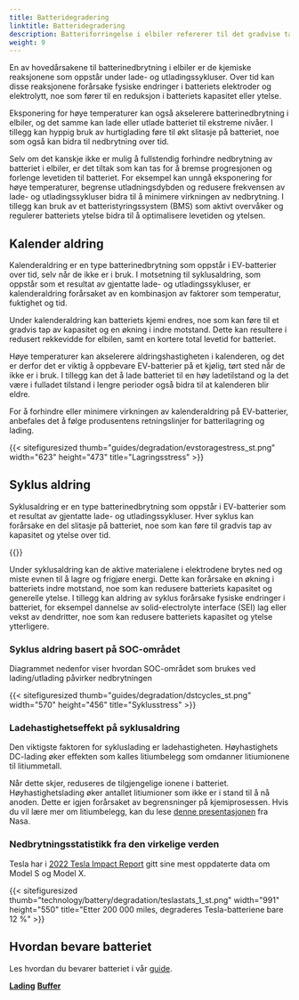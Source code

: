 ```yaml
---
title: Batteridegradering
linktitle: Batteridegradering
description: Batteriforringelse i elbiler refererer til det gradvise tapet av et batteris kapasitet eller ytelse over tid, noe som kan påvirke rekkevidden til kjøretøyet. Som andre typer batterier, er det forårsaket av en kombinasjon av faktorer.
weight: 9
---
```

<!-- markdownlint-disable MD033 -->

En av hovedårsakene til batterinedbrytning i elbiler er de kjemiske reaksjonene som oppstår under lade- og utladingssykluser. Over tid kan disse reaksjonene forårsake fysiske endringer i batteriets elektroder og elektrolytt, noe som fører til en reduksjon i batteriets kapasitet eller ytelse.

Eksponering for høye temperaturer kan også akselerere batterinedbrytning i elbiler, og det samme kan lade eller utlade batteriet til ekstreme nivåer. I tillegg kan hyppig bruk av hurtiglading føre til økt slitasje på batteriet, noe som også kan bidra til nedbrytning over tid.

Selv om det kanskje ikke er mulig å fullstendig forhindre nedbrytning av batteriet i elbiler, er det tiltak som kan tas for å bremse progresjonen og forlenge levetiden til batteriet. For eksempel kan unngå eksponering for høye temperaturer, begrense utladningsdybden og redusere frekvensen av lade- og utladingssykluser bidra til å minimere virkningen av nedbrytning. I tillegg kan bruk av et batteristyringssystem (BMS) som aktivt overvåker og regulerer batteriets ytelse bidra til å optimalisere levetiden og ytelsen.

## Kalender aldring

Kalenderaldring er en type batterinedbrytning som oppstår i EV-batterier over tid, selv når de ikke er i bruk. I motsetning til syklusaldring, som oppstår som et resultat av gjentatte lade- og utladingssykluser, er kalenderaldring forårsaket av en kombinasjon av faktorer som temperatur, fuktighet og tid.

Under kalenderaldring kan batteriets kjemi endres, noe som kan føre til et gradvis tap av kapasitet og en økning i indre motstand. Dette kan resultere i redusert rekkevidde for elbilen, samt en kortere total levetid for batteriet.

Høye temperaturer kan akselerere aldringshastigheten i kalenderen, og det er derfor det er viktig å oppbevare EV-batterier på et kjølig, tørt sted når de ikke er i bruk. I tillegg kan det å lade batteriet til en høy ladetilstand og la det være i fulladet tilstand i lengre perioder også bidra til at kalenderen blir eldre.

For å forhindre eller minimere virkningen av kalenderaldring på EV-batterier, anbefales det å følge produsentens retningslinjer for batterilagring og lading.

{{< sitefiguresized thumb="guides/degradation/evstoragestress_st.png" width="623" height="473" title="Lagringsstress" >}}

## Syklus aldring

Syklusaldring er en type batterinedbrytning som oppstår i EV-batterier som et resultat av gjentatte lade- og utladingssykluser. Hver syklus kan forårsake en del slitasje på batteriet, noe som kan føre til gradvis tap av kapasitet og ytelse over tid.

{{<evkxdisplayaddarticle />}}

Under syklusaldring kan de aktive materialene i elektrodene brytes ned og miste evnen til å lagre og frigjøre energi. Dette kan forårsake en økning i batteriets indre motstand, noe som kan redusere batteriets kapasitet og generelle ytelse. I tillegg kan aldring av syklus forårsake fysiske endringer i batteriet, for eksempel dannelse av solid-electrolyte interface (SEI) lag eller vekst av dendritter, noe som kan redusere batteriets kapasitet og ytelse ytterligere.

### Syklus aldring basert på SOC-området

Diagrammet nedenfor viser hvordan SOC-området som brukes ved lading/utlading påvirker nedbrytningen

{{< sitefiguresized thumb="guides/degradation/dstcycles_st.png" width="570" height="456" title="Syklusstress" >}}

### Ladehastighetseffekt på syklusaldring

Den viktigste faktoren for sykluslading er ladehastigheten. Høyhastighets DC-lading øker effekten som kalles litiumbelegg som omdanner litiumionene til litiummetall.

Når dette skjer, reduseres de tilgjengelige ionene i batteriet. Høyhastighetslading øker antallet litiumioner som ikke er i stand til å nå anoden. Dette er igjen forårsaket av begrensninger på kjemiprosessen. Hvis du vil lære mer om litiumbelegg, kan du lese [denne presentasjonen](https://www.nasa.gov/sites/default/files/atoms/files/1-lithium_plating_azimmerman.pdf) fra Nasa.

### Nedbrytningsstatistikk fra den virkelige verden

Tesla har i [2022 Tesla Impact Report](https://www.tesla.com/ns_videos/2022-tesla-impact-report-highlights.pdf) gitt sine mest oppdaterte data om Model S og Model X.

{{< sitefiguresized thumb="technology/battery/degradation/teslastats_1_st.png" width="991" height="550" title="Etter 200 000 miles, degraderes Tesla-batteriene bare 12 %" >}}

## Hvordan bevare batteriet

Les hvordan du bevarer batteriet i vår [guide](../../../guides/protectingbattery/).

<div class="mt-3 mb-3">
    <a href="../charging/" class="text-decoration-none text-black"><strong><i class="bi-arrow-left"></i>  Lading</strong></a>
    <a href="../buffer/" class="text-decoration-none text-black float-end"><strong>Buffer <i class="bi-arrow-right"></i></strong></a>
</div>
